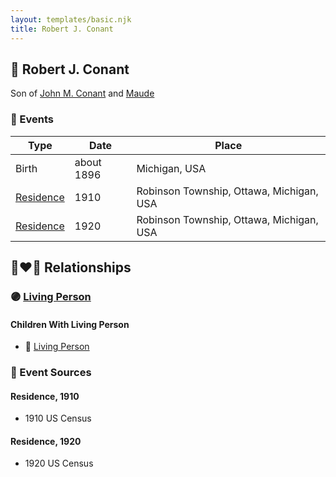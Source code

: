 ```yaml
---
layout: templates/basic.njk
title: Robert J. Conant
---
```

## 🔵 Robert J. Conant

Son of [John M. Conant](/people/3/38989658) and [Maude ](/people/5/58402932)

### 📆 Events

Type | Date | Place
------ | ------ | ------
Birth | about 1896 | Michigan, USA
[Residence](#event-c2f4b7d4-f438-4a48-974f-c13781f89faa) | 1910 | Robinson Township, Ottawa, Michigan, USA
[Residence](#event-b7e78e3c-c117-4292-88ef-4c6b7b834c4c) | 1920 | Robinson Township, Ottawa, Michigan, USA

## 👩‍❤️‍👨 Relationships

### 🟣 [Living Person](/people/7/73409066)

#### Children With Living Person
* 🔵 [Living Person](/people/3/38299190)
### 📰 Event Sources

#### <a id="event-c2f4b7d4-f438-4a48-974f-c13781f89faa"></a> Residence, 1910
* 1910 US Census

#### <a id="event-b7e78e3c-c117-4292-88ef-4c6b7b834c4c"></a> Residence, 1920
* 1920 US Census

